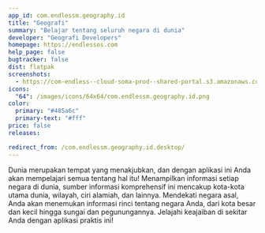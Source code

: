 ```yaml
---
app_id: com.endlessm.geography.id
title: "Geografi"
summary: "Belajar tentang seluruh negara di dunia"
developer: "Geografi Developers"
homepage: https://endlessos.com
help_page: false
bugtracker: false
dist: flatpak
screenshots:
  - https://com-endless--cloud-soma-prod--shared-portal.s3.amazonaws.com/apps.266.screenshots.e8471145-10e3-4767-87d4-1ae0acfc8ee7_201810231905331010.png
icons:
  "64": /images/icons/64x64/com.endlessm.geography.id.png
color:
  primary: "#485a6c"
  primary-text: "#fff"
price: false
releases:

redirect_from: /com.endlessm.geography.id.desktop/
---
```


<p>Dunia merupakan tempat yang menakjubkan, dan dengan aplikasi ini Anda akan mempelajari semua tentang hal itu! Menampilkan informasi setiap negara di dunia, sumber informasi komprehensif ini mencakup kota-kota utama dunia, wilayah, ciri alamiah, dan lainnya. Mendekati negara asal, Anda akan menemukan informasi rinci tentang negara Anda, dari kota besar dan kecil hingga sungai dan pegunungannya. Jelajahi keajaiban di sekitar Anda dengan aplikasi praktis ini!</p>